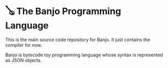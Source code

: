 # :banjo: The Banjo Programming Language
This is the main source code repository for Banjo. It just contains the compiler for now.

Banjo is bytecode toy programming language whose syntax is represented as JSON objects.
